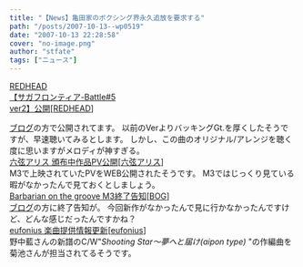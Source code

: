 ```yaml
---
title: "【News】亀田家のボクシング界永久追放を要求する"
path: "/posts/2007-10-13--wp0519"
date: "2007-10-13 22:28:58"
cover: "no-image.png"
author: "stfate"
tags: ["ニュース"]
---
```


<style type="text/css">
<!--
p {white-space: pre-wrap};
-->
</style>

<a class="topics" href="http://red-head.jp/" target="_blank">REDHEAD 【サガフロンティア-Battle#5 ver2】公開</a><span class="junre">[<a href="http://red-head.jp/" target="_blank">REDHEAD</a>]</span>
<div class="news"><a href="http://redhead.cocolog-nifty.com/blog/" target="_blank">ブログ</a>の方で公開されてます。
以前のVerよりバッキングGt.を厚くしたそうですが、早速聴いてみるとします。
しかし、この曲のオリジナル/アレンジを聴く度に思いますがメロディが神すぎる。</div>
<a class="topics" href="http://www.rokugen.net/" target="_blank">六弦アリス 頒布中作品PV公開</a><span class="junre">[<a href="http://www.rokugen.net/" target="_blank">六弦アリス</a>]</span>
<div class="news">M3で上映されていたPVをWEB公開されたそうです。
M3ではじっくり見ている暇がなかったんで見ておくとしましょう。</div>
<a class="topics" href="http://www.wadai.jp/bog/" target="_blank">Barbarian on the groove M3終了告知</a><span class="junre">[<a href="http://www.wadai.jp/bog/" target="_blank">BOG</a>]</span>
<div class="news"><a href="http://www.wadai.jp/bog/sb/" target="_blank">ブログ</a>の方に終了告知が。
今回新作がなかったんで見に行かなかったんですけど、どんな感じだったんですかね？</div>
<a class="topics" href="http://eufonius.net/" target="_blank">eufonius 楽曲提供情報更新</a><span class="junre">[<a href="http://eufonius.net/" target="_blank">eufonius</a>]</span>
<div class="news">野中藍さんの新譜のC/W"<em>Shooting Star～夢へと届け(aipon type) </em>"の作編曲を菊池さんが担当されてるそうです。</div>
